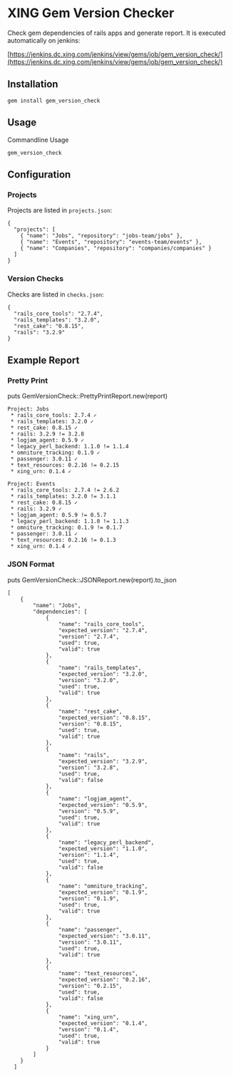 # XING Gem Version Checker

Check gem dependencies of rails apps and generate report. It is executed automatically on jenkins:

[https://jenkins.dc.xing.com/jenkins/view/gems/job/gem_version_check/](https://jenkins.dc.xing.com/jenkins/view/gems/job/gem_version_check/)

## Installation

    gem install gem_version_check

## Usage

Commandline Usage

    gem_version_check

## Configuration

### Projects

Projects are listed in `projects.json`:

    {
      "projects": [
        { "name": "Jobs", "repository": "jobs-team/jobs" },
        { "name": "Events", "repository": "events-team/events" },
        { "name": "Companies", "repository": "companies/companies" }
      ]
    }

### Version Checks

Checks are listed in `checks.json`:

    {
      "rails_core_tools": "2.7.4",
      "rails_templates": "3.2.0",
      "rest_cake": "0.8.15",
      "rails": "3.2.9"
    }

## Example Report

### Pretty Print
puts GemVersionCheck::PrettyPrintReport.new(report)

    Project: Jobs
     * rails_core_tools: 2.7.4 ✓
     * rails_templates: 3.2.0 ✓
     * rest_cake: 0.8.15 ✓
     * rails: 3.2.9 != 3.2.8
     * logjam_agent: 0.5.9 ✓
     * legacy_perl_backend: 1.1.0 != 1.1.4
     * omniture_tracking: 0.1.9 ✓
     * passenger: 3.0.11 ✓
     * text_resources: 0.2.16 != 0.2.15
     * xing_urn: 0.1.4 ✓

    Project: Events
     * rails_core_tools: 2.7.4 != 2.6.2
     * rails_templates: 3.2.0 != 3.1.1
     * rest_cake: 0.8.15 ✓
     * rails: 3.2.9 ✓
     * logjam_agent: 0.5.9 != 0.5.7
     * legacy_perl_backend: 1.1.0 != 1.1.3
     * omniture_tracking: 0.1.9 != 0.1.7
     * passenger: 3.0.11 ✓
     * text_resources: 0.2.16 != 0.1.3
     * xing_urn: 0.1.4 ✓

### JSON Format
puts GemVersionCheck::JSONReport.new(report).to_json

    [
        {
            "name": "Jobs",
            "dependencies": [
                {
                    "name": "rails_core_tools",
                    "expected_version": "2.7.4",
                    "version": "2.7.4",
                    "used": true,
                    "valid": true
                },
                {
                    "name": "rails_templates",
                    "expected_version": "3.2.0",
                    "version": "3.2.0",
                    "used": true,
                    "valid": true
                },
                {
                    "name": "rest_cake",
                    "expected_version": "0.8.15",
                    "version": "0.8.15",
                    "used": true,
                    "valid": true
                },
                {
                    "name": "rails",
                    "expected_version": "3.2.9",
                    "version": "3.2.8",
                    "used": true,
                    "valid": false
                },
                {
                    "name": "logjam_agent",
                    "expected_version": "0.5.9",
                    "version": "0.5.9",
                    "used": true,
                    "valid": true
                },
                {
                    "name": "legacy_perl_backend",
                    "expected_version": "1.1.0",
                    "version": "1.1.4",
                    "used": true,
                    "valid": false
                },
                {
                    "name": "omniture_tracking",
                    "expected_version": "0.1.9",
                    "version": "0.1.9",
                    "used": true,
                    "valid": true
                },
                {
                    "name": "passenger",
                    "expected_version": "3.0.11",
                    "version": "3.0.11",
                    "used": true,
                    "valid": true
                },
                {
                    "name": "text_resources",
                    "expected_version": "0.2.16",
                    "version": "0.2.15",
                    "used": true,
                    "valid": false
                },
                {
                    "name": "xing_urn",
                    "expected_version": "0.1.4",
                    "version": "0.1.4",
                    "used": true,
                    "valid": true
                }
            ]
        }
      ]
